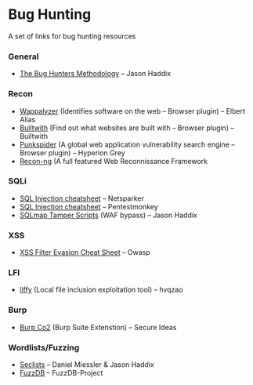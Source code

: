 # Bug Hunting
A set of links for bug hunting resources

### General
* [The Bug Hunters Methodology](https://github.com/jhaddix/tbhm) – Jason Haddix

### Recon
* [Wappalyzer](https://wappalyzer.com/) (Identifies software on the web – Browser plugin) – Elbert Alias
* [Builtwith](http://builtwith.com/) (Find out what websites are built with – Browser plugin) – Builtwith
* [Punkspider](https://www.punkspider.org/) (A global web application vulnerability search engine – Browser plugin) – Hyperion Grey
* [Recon-ng](https://bitbucket.org/LaNMaSteR53/recon-ng) (A full featured Web Reconnissance Framework

### SQLi
* [SQL Injection cheatsheet](https://www.netsparker.com/blog/web-security/sql-injection-cheat-sheet/) – Netsparker
* [SQL Injection cheatsheet](http://pentestmonkey.net/cheat-sheet/sql-injection/mysql-sql-injection-cheat-sheet) – Pentestmonkey
* [SQLmap Tamper Scripts](https://forum.bugcrowd.com/t/sqlmap-tamper-scripts-sql-injection-and-waf-bypass/423) (WAF bypass) – Jason Haddix

### XSS
* [XSS Filter Evasion Cheat Sheet](https://www.owasp.org/index.php/XSS_Filter_Evasion_Cheat_Sheet) – Owasp

### LFI
* [liffy](https://github.com/hvqzao/liffy) (Local file inclusion exploitation tool) – hvqzao

### Burp
* [Burp Co2](http://burpco2.com/) (Burp Suite Extenstion) – Secure Ideas

### Wordlists/Fuzzing
* [Seclists](https://github.com/danielmiessler/SecLists) – Daniel Miessler & Jason Haddix
* [FuzzDB](https://github.com/fuzzdb-project/fuzzdb) – FuzzDB-Project

